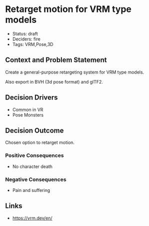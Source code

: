 # Retarget motion for VRM type models

- Status: draft
- Deciders: fire
- Tags: VRM,Pose,3D

## Context and Problem Statement

Create a general-purpose retargeting system for VRM type models.

Also export in BVH (3d pose format) and glTF2.

## Decision Drivers <!-- optional -->

- Common in VR
- Pose Monsters

## Decision Outcome

Chosen option to retarget motion.

### Positive Consequences <!-- optional -->

- No character death

### Negative Consequences <!-- optional -->

- Pain and suffering

## Links <!-- optional -->

- https://vrm.dev/en/